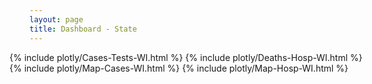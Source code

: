 ```yaml
---
layout: page
title: Dashboard - State
---
```


<div style="max-width: 48rem; margin-left: -2rem; margin-right: -2rem">
  {% include plotly/Cases-Tests-WI.html %}
  {% include plotly/Deaths-Hosp-WI.html %}
  {% include plotly/Map-Cases-WI.html %}
  {% include plotly/Map-Hosp-WI.html %}
</div>
